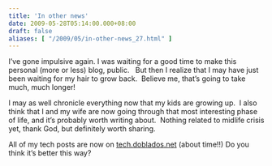 ```yaml
---
title: 'In other news'
date: 2009-05-28T05:14:00.000+08:00
draft: false
aliases: [ "/2009/05/in-other-news_27.html" ]
---
```


I’ve gone impulsive again. I was waiting for a good time to make this personal (more or less) blog, public.   But then I realize that I may have just been waiting for my hair to grow back.  Believe me, that’s going to take much, much longer!

  

I may as well chronicle everything now that my kids are growing up.  I also think that I and my wife are now going through that most interesting phase of life, and it’s probably worth writing about.  Nothing related to midlife crisis yet, thank God, but definitely worth sharing.

  

All of my tech posts are now on [tech.doblados.net](http://tech.doblados.net "aggregated thinking") (about time!!) Do you think it’s better this way?